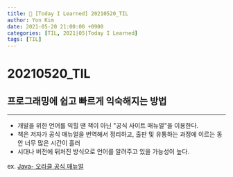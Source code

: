 ```yaml
---
title: 👀 [Today I Learned] 20210520_TIL
author: Yon Kim
date: 2021-05-20 21:00:00 +0900
categories: [TIL, 2021|05|Today I Learned]
tags: [TIL]
---
```


20210520_TIL
===

프로그래밍에 쉽고 빠르게 익숙해지는 방법
-------------
---

* 개발을 위한 언어를 익힐 땐 책이 아닌 "공식 사이트 매뉴얼"을 이용한다.
* 책은 저자가 공식 매뉴얼을 번역해서 정리하고, 출판 및 유통하는 과정에 이르는 동안 너무 많은 시간이 흘러
* 시대나 버전에 뒤처진 방식으로 언어를 알려주고 있을 가능성이 높다.

ex. [Java- 오라클 공식 매뉴얼](https://docs.oracle.com/javase/tutorial/java/concepts/object.html)
